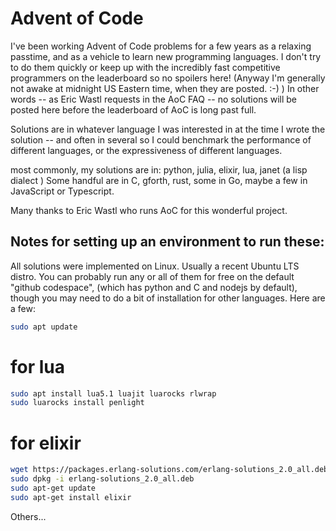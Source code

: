 Advent of Code
==============

I've been working Advent of Code problems for a few years 
as a relaxing passtime, and as a vehicle to learn new programming languages. 
I don't try to do them quickly or keep up with the 
incredibly fast competitive programmers on the leaderboard so no spoilers here! 
(Anyway I'm generally not awake at midnight US Eastern time, when they are posted. :-) )
In other words -- as Eric Wastl requests in the AoC FAQ -- no solutions will be posted
here before the leaderboard of AoC is long past full. 

Solutions are in whatever language I was interested
in at the time I wrote the solution -- and often in several so I could benchmark
the performance of different languages, or the expressiveness of different languages. 

most commonly, my solutions are in:
python, julia, elixir, lua, janet (a lisp dialect )
Some handful are in C, gforth, rust, some in Go, maybe a few in JavaScript or Typescript.

Many thanks to Eric Wastl who runs AoC for this wonderful project. 

## Notes for setting up an environment to run these:

All solutions were implemented on Linux.  Usually a recent Ubuntu LTS distro.
You can probably run any or all of them for free on the default "github codespace",
(which has python and C and nodejs by default), 
though you may need to do a bit of installation for other languages.
Here are a few:

```sh
sudo apt update
```

# for lua

```sh
sudo apt install lua5.1 luajit luarocks rlwrap 
sudo luarocks install penlight
```

# for elixir

```sh
wget https://packages.erlang-solutions.com/erlang-solutions_2.0_all.deb
sudo dpkg -i erlang-solutions_2.0_all.deb
sudo apt-get update
sudo apt-get install elixir
```

Others...
